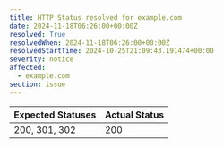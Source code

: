 ```yaml
---
title: HTTP Status resolved for example.com
date: 2024-11-18T06:26:00+00:00Z
resolved: True
resolvedWhen: 2024-11-18T06:26:00+00:00Z
resolvedStartTime: 2024-10-25T21:09:43.191474+00:00
severity: notice
affected:
  - example.com
section: issue
---
```


| Expected Statuses | Actual Status  |
|-------------------|----------------|
| 200, 301, 302 | 200 |
